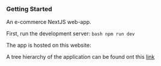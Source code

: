 ### Getting Started

An e-commerce NextJS web-app.

First, run the development server: 
```bash npm run dev```

The app is hosted on this website: 

A tree hierarchy of the application can be found ont this [link](https://excalidraw.com/#json=F6g910MJ6eK9NSL6MkOmhPDKfdspXJDZwC5Tj1dga0w)

